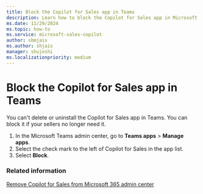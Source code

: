 ```yaml
---
title: Block the Copilot for Sales app in Teams
description: Learn how to block the Copilot for Sales app in Microsoft Teams
ms.date: 11/29/2024
ms.topic: how-to
ms.service: microsoft-sales-copilot
author: sbmjais
ms.author: shjais
manager: shujoshi
ms.localizationpriority: medium
---
```


# Block the Copilot for Sales app in Teams

You can't delete or uninstall the Copilot for Sales app in Teams. You can block it if your sellers no longer need it.

1. In the Microsoft Teams admin center, go to **Teams apps** &gt; **Manage apps**.  
1. Select the check mark to the left of Copilot for Sales in the app list.  
1. Select **Block**.

### Related information

[Remove Copilot for Sales from Microsoft 365 admin center](disable-viva-sales.md)